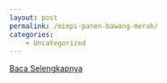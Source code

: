 ```yaml
---
layout: post
permalink: /mimpi-panen-bawang-merah/
categories:
    - Uncategorized
---
```


[Baca Selengkapnya](/05)